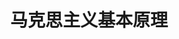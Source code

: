 ---
lang: zh-CN
title: 马克思主义基本原理
titleTemplate: 马克思主义哲学
description: 学好新思想，走遍天下都不怕
aside: left
lastUpdated: true
sidebar: false
footer: false
prev:
  text: '第三章|认识论'
  link: '/study/Political/马原/马克思主义哲学/认识论'
next:
  text: '第五章|资本主义的本质及其规律'
  link: '/study/Political/马原/马克思主义政治经济学/资本主义的本质及其规律'  
---